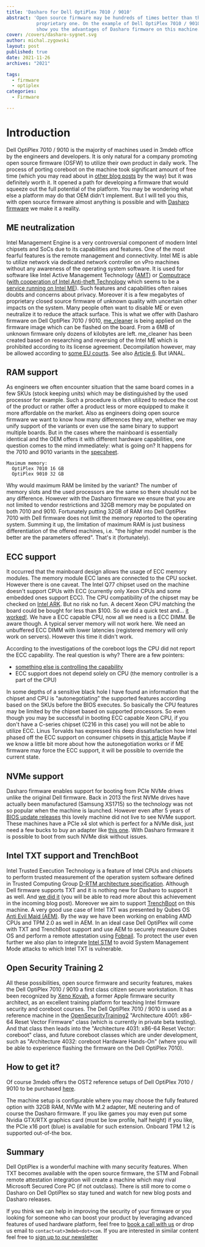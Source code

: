 ```yaml
---
title: 'Dasharo for Dell OptiPlex 7010 / 9010'
abstract: 'Open source firmware may be hundreds of times better than the
           proprietary one. On the example of Dell OptiPlex 7010 / 9010 we will
           show you the advantages of Dasharo firmware on this machine.'
cover: /covers/dasharo-sygnet.svg
author: michal.zygowski
layout: post
published: true
date: 2021-11-26
archives: "2021"

tags:
  - firmware
  - optiplex
categories:
  - Firmware

---
```


# Introduction

Dell OptiPlex 7010 / 9010 is the majority of machines used in 3mdeb office by the
engineers and developers. It is only natural for a company promoting open
source firmware (OSFW) to utilize their own product in daily work. The process
of porting coreboot on the machine took significant amount of free time (which
you may read about in [other blog posts](https://blog.3mdeb.com/tags/optiplex/)
by the way) but it was definitely worth it. It opened a path for developing a
firmware that would squeeze out the full potential of the platform. You may be
wondering what else a platform may do that OEM didn't implement. But I will
tell you this, with open source firmware almost anything is possible and with
[Dasharo firmware](https://dasharo.com/) we make it a reality.

## ME neutralization

Intel Management Engine is a very controversial component of modern Intel
chipsets and SoCs due to its capabilities and features. One of the most fearful
features is the remote management and connectivity. Intel ME is able to utilize
network via dedicated network controller on vPro machines without any awareness
of the operating system software. It is used for software like Intel Active
Management Technology ([AMT](https://www.intel.co.uk/content/www/uk/en/architecture-and-technology/intel-active-management-technology.html))
or [Computrace](https://i.dell.com/sites/content/business/solutions/brochures/en/Documents/absolute-overview.pdf)
([with cooperation of Intel Anti-theft Technology](https://media9.connectedsocialmedia.com/intel/06/4470/Intel_Anti_Theft_Technology_Computrace_WhitePaper.pdf)
which seems to be a [service running on Intel ME](https://community.intel.com/t5/Intel-vPro-Platform/How-to-disable-Intel-Anti-Theft-service-in-Intel-ME-Status/m-p/472962/thread-id/5789?attachment-id=13594)).
Such features and capabilities often raises doubts and concerns about privacy.
Moreover it is a few megabytes of proprietary closed source firmware of unknown
quality with uncertain other impacts on the system. Many people often want to
disable ME or even neutralize it to reduce the attack surface. This is what we
offer with Dasharo firmware on Dell OptiPlex 7010 / 9010, [me_cleaner](https://github.com/corna/me_cleaner)
is being applied on the firmware image which can be flashed on the board. From
a 6MB of unknown firmware only dozens of kilobytes are left. me_cleaner has
been created based on researching and reversing of the Intel ME which is
prohibited according to its license agreement. Decompilation however, may be
allowed according to [some EU courts](https://osfw.slack.com/archives/C9ZLS0U4F/p1633701873113300).
See also [Article 6](https://eur-lex.europa.eu/legal-content/EN/TXT/PDF/?uri=CELEX:32009L0024&from=EN).
But IANAL.

## RAM support

As engineers we often encounter situation that the same board comes in a few
SKUs (stock keeping units) which may be distinguished by the used processor for
example. Such a procedure is often utilized to reduce the cost of the product
or rather offer a product less or more equipped to make it more affordable on
the market. Also as engineers doing open source firmware we want to know how
many differences they are, whether we may unify support of the variants or even
use the same binary to support multiple boards. But in the cases where the
mainboard is essentially identical and the OEM offers it with different
hardware capabilities, one question comes to the mind immediately: what is
going on? It happens for the 7010 and 9010 variants in the
[specsheet](https://www.dell.com/support/manuals/en-us/optiplex-7010/opti7010_usff/specifications?guid=guid-157e8495-34d3-4efa-ab61-1d9efba4c90e).

```
Maximum memory:
  OptiPlex 7010	16 GB
  OptiPlex 9010	32 GB
```

Why would maximum RAM be limited by the variant? The number of memory slots and
the used processors are the same so there should not be any difference. However
with the Dasharo firmware we ensure that you are not limited to vendor
restrictions and 32GB memory may be populated on both 7010 and 9010.
Fortunately putting 32GB of RAM into Dell OptiPlex 7010 with Dell firmware does
not limit the memory reported to the operating system. Summing it up, the
limitation of maximum RAM is just business differentiation of the offered
machines, i.e. "the higher model number is the better are the parameters
offered". That's it (fortunately).

## ECC support

It occurred that the mainboard design allows the usage of ECC memory modules.
The memory module ECC lanes are connected to the CPU socket. However there is
one caveat. The Intel Q77 chipset used on the machine doesn't support CPUs with
ECC (currently only Xeon CPUs and some embedded ones support ECC). The CPU
compatibility of the chipset may be checked on [Intel ARK](https://ark.intel.com/content/www/us/en/ark/products/64027/intel-q77-express-chipset.html).
But no risk no fun. A decent Xeon CPU matching the board could be bought for
less than $100. So we did a quick test and... [it worked!](https://twitter.com/Dasharo_com/status/1435161914896748547?s=20).
We have a ECC capable CPU, now all we need is a ECC DIMM. Be aware though. A
typical server memory will not work here. We need an unbuffered ECC DIMM with
lower latencies (registered memory will only work on servers). However this
time it didn't work.

According to the investigations of the coreboot logs the CPU did not report the
ECC capability. The real question is why? There are a few pointers:

- [something else is controlling the capability](https://github.com/coreboot/coreboot/blob/master/src/northbridge/intel/sandybridge/raminit_common.c#L356)
- ECC support does not depend solely on CPU (the memory controller is a part of
  the CPU)

In some depths of a sensitive black hole I have found an information that the
chipset and CPU is "autonegotiating" the supported features according based on
the SKUs before the BIOS executes. So basically the CPU features may be limited
by the chipset based on supported processors. So even though you may be
successful in booting ECC capable Xeon CPU, if you don't have a C-series
chipset (C216 in this case) you will not be able to utilize ECC. Linus Torvalds
has expressed his deep dissatisfaction how Intel phased off the ECC support on
consumer chipsets in [this article](https://www.extremetech.com/computing/318832-linus-tovalds-blames-intel-for-killing-ecc-ram-in-consumer-systems)
Maybe if we know a little bit more about how the autonegotiation works or if ME
firmware may force the ECC support, it will be possible to override the current
state.

## NVMe support

Dasharo firmware enables support for booting from PCIe NVMe drives unlike the
original Dell firmware. Back in 2013 the first NVMe drives have actually been
manufactured (Samsung XS1715) so the technology was not so popular when the
machine is launched. However even after 5 years of [BIOS update
releases](https://www.dell.com/support/home/en-us/drivers/driversdetails?driverid=90dd2&driverid=90dd2&lwp=rt)
this lovely machine did not live to see NVMe support. These machines have a
PCIe x4 slot which is perfect for a NVMe disk, just need a few bucks to buy an
adapter like [this one](https://www.aliexpress.com/item/1005003114626058.html).
With Dasharo firmware it is possible to boot from such NVMe disk without
issues.

## Intel TXT support and TrenchBoot

Intel Trusted Execution Technology is a feature of Intel CPUs and chipsets to
perform trusted measurement of the operation system software defined in Trusted
Computing Group [D-RTM architecture specification](https://trustedcomputinggroup.org/wp-content/uploads/TCG_D-RTM_Architecture_v1-0_Published_06172013.pdf).
Although Dell firmware supports TXT and it is nothing new for Dasharo to
support it as well. And [we did it](https://review.coreboot.org/q/topic:sandybridge_txt)
(you will be able to read more about this achievement in the incoming blog
post). Moreover we aim to support [TrenchBoot](https://trenchboot.org/) on this
machine. A very good use case of Intel TXT was presented by Qubes OS
[Anti Evil Maid (AEM)](https://github.com/QubesOS/qubes-antievilmaid/). By the
way we have been working on enabling AMD CPUs and TPM 2.0 as well in AEM.
In an ideal case Dell OptiPlex will come with TXT and TrenchBoot support and
use AEM to securely measure Qubes OS and perform a remote attestation using
[Fobnail](https://fobnail.3mdeb.com/). To protect the user even further we also
plan to integrate [Intel STM](https://software.intel.com/content/www/us/en/develop/articles/smi-transfer-monitor-stm.html)
to avoid System Management Mode attacks to which Intel TXT is vulnerable.

## Open Security Training 2

All these possibilities, open source firmware and security features, makes the
Dell OptiPlex 7010 / 9010 a first class citizen secure workstation. It has been
recognized by [Xeno Kovah](https://twitter.com/XenoKovah), a former Apple
firmware security architect, as an excellent training platform for teaching
Intel firmware security and coreboot courses. The Dell OptiPlex 7010 / 9010 is
used as a reference machine in the [OpenSecurityTraining2](https://ost2.fyi/)
"Architecture 4001: x86-64 Reset Vector Firmware" class (which is currently in
private beta testing). And that class then leads into the "Architecture 4031:
x86-64 Reset Vector: coreboot" class, and future coreboot classes which are
under development, such as "Architecture 4032: coreboot Hardware Hands-On"
(where you will be able to experience flashing the firmware on the Dell
OptiPlex 7010).

## How to get it?

Of course 3mdeb offers the OST2 reference setups of Dell OptiPlex 7010 / 9010 to
be purchased [here](https://3mdeb.com/shop/open-source-hardware/dasharo-dell-optiplex-7010-sff-i3-i7-8gb-32gb-ram-copy/).

The machine setup is configurable where you may choose the fully featured
option with 32GB RAM, NVMe with M.2 adapter, ME neutering and of course the
Dasharo firmware. If you like games you may even put some Nvidia GTX/RTX
graphics card (must be low profile, half height) if you like, the PCIe x16 port
(blue) is available for such extension. Onboard TPM 1.2 is supported out-of-the
box.

## Summary

Dell OptiPlex is a wonderful machine with many security features. When TXT
becomes available with the open source firmware, the STM and Fobnail remote
attestation integration will create a machine which may rival Microsoft Secured
Core PC (if not outclass). There is still more to come o Dasharo on Dell
OptiPlex so stay tuned and watch for new blog posts and Dasharo releases.

If you think we can help in improving the security of your firmware or you
looking for someone who can boost your product by leveraging advanced features
of used hardware platform, feel free to [book a call with us](https://calendly.com/3mdeb/consulting-remote-meeting)
or drop us email to `contact<at>3mdeb<dot>com`. If you are interested in similar
content feel free to [sign up to our newsletter](https://newsletter.3mdeb.com/subscription/PW6XnCeK6)
